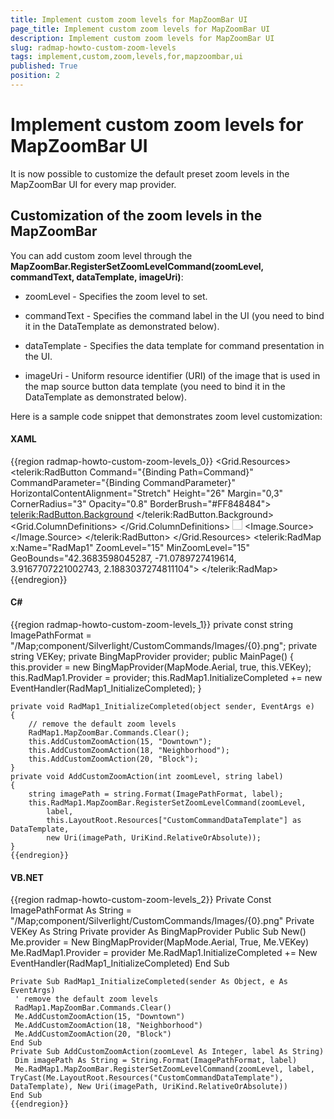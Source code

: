 ```yaml
---
title: Implement custom zoom levels for MapZoomBar UI
page_title: Implement custom zoom levels for MapZoomBar UI
description: Implement custom zoom levels for MapZoomBar UI
slug: radmap-howto-custom-zoom-levels
tags: implement,custom,zoom,levels,for,mapzoombar,ui
published: True
position: 2
---
```


# Implement custom zoom levels for MapZoomBar UI



It is now possible to customize the default preset zoom levels in the MapZoomBar UI for every map provider.



## Customization of the zoom levels in the MapZoomBar

You can add custom zoom level through the __MapZoomBar.RegisterSetZoomLevelCommand(zoomLevel, commandText, dataTemplate, imageUri)__:

* zoomLevel - Specifies the zoom level to set.

* commandText - Specifies the command label in the UI (you need to bind it in the DataTemplate as demonstrated below).

* dataTemplate - Specifies the data template for command presentation in the UI.

* imageUri - Uniform resource identifier (URI) of the image that is used in the map source button data template (you need to bind it in the DataTemplate as demonstrated below).



Here is a sample code snippet that demonstrates zoom level customization:



#### __XAML__

{{region radmap-howto-custom-zoom-levels_0}}
	<Grid x:Name="LayoutRoot">
	    <Grid.Resources>
	        <DataTemplate x:Key="CustomCommandDataTemplate">
	            <telerik:RadButton Command="{Binding Path=Command}"
	                                CommandParameter="{Binding CommandParameter}"
	                                HorizontalContentAlignment="Stretch"
	                                Height="26"
	                                Margin="0,3"
	                                CornerRadius="3"
	                                Opacity="0.8"
	                                BorderBrush="#FF848484">
	                <telerik:RadButton.Background>
	                    <LinearGradientBrush StartPoint="0.5,0" EndPoint="0.5,1">
	                        <GradientStop Color="White"/>
	                        <GradientStop Color="#FFD4D4D4" Offset="1"/>
	                        <GradientStop Color="Gainsboro" Offset="0.5"/>
	                        <GradientStop Color="#FFADADAD" Offset="0.51"/>
	                    </LinearGradientBrush>
	                </telerik:RadButton.Background>
	                <Grid HorizontalAlignment="Stretch">
	                    <Grid.ColumnDefinitions>
	                        <ColumnDefinition />
	                        <ColumnDefinition Width="32" />
	                    </Grid.ColumnDefinitions>
	                    <TextBlock Text="{Binding Path=Command.Text}"
	              TextAlignment="Center" 
	              HorizontalAlignment="Stretch" 
	              Padding="7,0"
	              FontSize="11" 
	              FontWeight="Bold" />
	                    <Image Grid.Column="1" Width="16" Height="16" HorizontalAlignment="Center" VerticalAlignment="Center">
	                        <Image.Source>
	                            <BitmapImage UriSource="{Binding ImageUri}" />
	                        </Image.Source>
	                    </Image>
	                </Grid>
	            </telerik:RadButton>
	        </DataTemplate>
	    </Grid.Resources>
	    <telerik:RadMap x:Name="RadMap1" 
	                    ZoomLevel="15"
	                    MinZoomLevel="15"
	                    GeoBounds="42.3683598045287, -71.0789727419614, 3.9167707221002743, 2.1883037274811104">
	    </telerik:RadMap>
	</Grid>
	{{endregion}}



#### __C#__

{{region radmap-howto-custom-zoom-levels_1}}
	private const string ImagePathFormat = "/Map;component/Silverlight/CustomCommands/Images/{0}.png";
	private string VEKey;
	private BingMapProvider provider;
	public MainPage()
	{
	    this.provider = new BingMapProvider(MapMode.Aerial, true, this.VEKey);
	    this.RadMap1.Provider = provider;
	    this.RadMap1.InitializeCompleted += new EventHandler(RadMap1_InitializeCompleted);
	}
	
	private void RadMap1_InitializeCompleted(object sender, EventArgs e)
	{
	    // remove the default zoom levels
	    RadMap1.MapZoomBar.Commands.Clear();
	    this.AddCustomZoomAction(15, "Downtown");
	    this.AddCustomZoomAction(18, "Neighborhood");
	    this.AddCustomZoomAction(20, "Block");
	}
	private void AddCustomZoomAction(int zoomLevel, string label)
	{
	    string imagePath = string.Format(ImagePathFormat, label);
	    this.RadMap1.MapZoomBar.RegisterSetZoomLevelCommand(zoomLevel,
	        label,
	        this.LayoutRoot.Resources["CustomCommandDataTemplate"] as DataTemplate,
	        new Uri(imagePath, UriKind.RelativeOrAbsolute));
	}
	{{endregion}}



#### __VB.NET__

{{region radmap-howto-custom-zoom-levels_2}}
	Private Const ImagePathFormat As String = "/Map;component/Silverlight/CustomCommands/Images/{0}.png"
	Private VEKey As String
	Private provider As BingMapProvider
	Public Sub New()
	 Me.provider = New BingMapProvider(MapMode.Aerial, True, Me.VEKey)
	 Me.RadMap1.Provider = provider
	 Me.RadMap1.InitializeCompleted += New EventHandler(RadMap1_InitializeCompleted)
	End Sub
	
	Private Sub RadMap1_InitializeCompleted(sender As Object, e As EventArgs)
	 ' remove the default zoom levels
	 RadMap1.MapZoomBar.Commands.Clear()
	 Me.AddCustomZoomAction(15, "Downtown")
	 Me.AddCustomZoomAction(18, "Neighborhood")
	 Me.AddCustomZoomAction(20, "Block")
	End Sub
	Private Sub AddCustomZoomAction(zoomLevel As Integer, label As String)
	 Dim imagePath As String = String.Format(ImagePathFormat, label)
	 Me.RadMap1.MapZoomBar.RegisterSetZoomLevelCommand(zoomLevel, label, TryCast(Me.LayoutRoot.Resources("CustomCommandDataTemplate"), DataTemplate), New Uri(imagePath, UriKind.RelativeOrAbsolute))
	End Sub
	{{endregion}}




